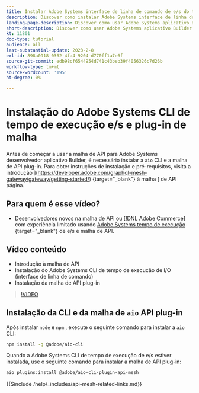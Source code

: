 ```yaml
---
title: Instalar Adobe Systems interface de linha de comando de e/s do tempo de execução e a malha de API plug-in
description: Discover como instalar Adobe Systems interface de linha de comando de e/s do tempo de execução e a malha de API plug-in
landing-page-description: Discover como usar Adobe Systems aplicativo Builder e instalar o Adobe Systems de tempo de execução de e/s com a malha de API plug-in.
short-description: Discover como usar Adobe Systems aplicativo Builder e instalar o Adobe Systems de tempo de execução de e/s com a malha de API plug-in.
kt: 11801
doc-type: tutorial
audience: all
last-substantial-update: 2023-2-8
exl-id: 898a0918-0362-4fa4-9204-d770ff1a7e6f
source-git-commit: edb98cf6544954d741c43beb39f4056326c7d26b
workflow-type: tm+mt
source-wordcount: '195'
ht-degree: 0%

---
```


# Instalação do Adobe Systems CLI de tempo de execução e/s e plug-in de malha

Antes de começar a usar a malha de API para Adobe Systems desenvolvedor aplicativo Builder, é necessário instalar a `aio` CLI e a malha de API plug-in.
Para obter instruções de instalação e pré-requisitos, visita a introdução ](https://developer.adobe.com/graphql-mesh-gateway/gateway/getting-started/) {target="_blank"} à malha [ de API página.

## Para quem é esse vídeo?

* Desenvolvedores novos na malha de API ou [!DNL Adobe Commerce] com experiência limitado usando [ Adobe Systems tempo de execução ](https://developer.adobe.com/runtime/docs/guides/overview/) {target="_blank"} de e/s e malha de API.

## Vídeo conteúdo

* Introdução à malha de API
* Instalação do Adobe Systems CLI de tempo de execução de I/O (interface de linha de comando)
* Instalação da malha de API plug-in

>[!VIDEO](https://video.tv.adobe.com/v/3414122?quality=12&learn=on)

## Instalação da CLI e da malha de `aio` API plug-in

Após instalar `node` e `npm` , execute o seguinte comando para instalar a `aio` CLI:

```bash
npm install -g @adobe/aio-cli
```

Quando a Adobe Systems CLI de tempo de execução de e/s estiver instalada, use o seguinte comando para instalar a malha de API plug-in:

```bash
aio plugins:install @adobe/aio-cli-plugin-api-mesh
```

{{$include /help/_includes/api-mesh-related-links.md}}
